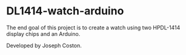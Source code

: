 # DL1414-watch-arduino
The end goal of this project is to create a watch using two HPDL-1414 display chips and an Arduino.

Developed by Joseph Coston.
